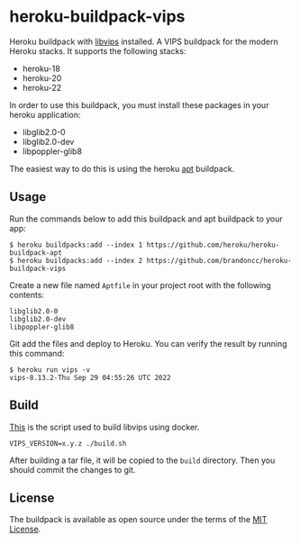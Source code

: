 # heroku-buildpack-vips

Heroku buildpack with [libvips](https://github.com/libvips/libvips) installed. A VIPS buildpack for the modern Heroku stacks. It supports the following stacks:

- heroku-18
- heroku-20
- heroku-22

In order to use this buildpack, you must install these packages in your heroku application:

- libglib2.0-0
- libglib2.0-dev
- libpoppler-glib8

The easiest way to do this is using the heroku [apt](https://github.com/heroku/heroku-buildpack-apt) buildpack.

## Usage

Run the commands below to add this buildpack and apt buildpack to your app:

```
$ heroku buildpacks:add --index 1 https://github.com/heroku/heroku-buildpack-apt
$ heroku buildpacks:add --index 2 https://github.com/brandoncc/heroku-buildpack-vips
```

Create a new file named `Aptfile` in your project root with the following contents:

```
libglib2.0-0
libglib2.0-dev
libpoppler-glib8
```

Git add the files and deploy to Heroku. You can verify the result by running this command:

```
$ heroku run vips -v
vips-8.13.2-Thu Sep 29 04:55:26 UTC 2022
```

## Build

[This](./build.sh) is the script used to build libvips using docker.

```
VIPS_VERSION=x.y.z ./build.sh
```

After building a tar file, it will be copied to the `build` directory. Then you should commit the changes to git.

## License

The buildpack is available as open source under the terms of the [MIT License](https://opensource.org/licenses/MIT).
